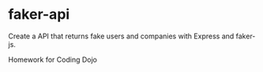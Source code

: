 # faker-api

Create a API that returns fake users and companies with Express and faker-js.

Homework for Coding Dojo
